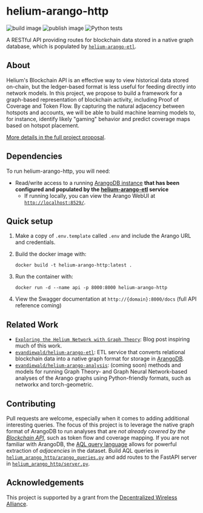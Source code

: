 # helium-arango-http
![build image](https://github.com/evandiewald/helium-arango-http/actions/workflows/docker-image.yml/badge.svg)
![publish image](https://github.com/evandiewald/helium-arango-http/actions/workflows/docker-publish.yml/badge.svg)
![Python tests](https://github.com/evandiewald/helium-arango-http/actions/workflows/python-tests.yml/badge.svg)

A RESTful API providing routes for blockchain data stored in a native graph database, which is populated by [`helium-arango-etl`](https://github.com/evandiewald/helium-arango-etl).

## About
Helium's Blockchain API is an effective way to view historical data stored on-chain, but the ledger-based format is less useful for feeding directly into network models. In this project, we propose to build a framework for a graph-based representation of blockchain activity, including Proof of Coverage and Token Flow. By capturing the natural adjacency between hotspots and accounts, we will be able to build machine learning models to, for instance, identify likely "gaming" behavior and predict coverage maps based on hotspot placement. 

[More details in the full project proposal](https://github.com/dewi-alliance/grants/issues/23).

## Dependencies
To run helium-arango-http, you will need:
- Read/write access to a running [ArangoDB instance](https://www.arangodb.com/download-major/docker/) **that has been configured and populated by the [helium-arango-etl](https://github.com/evandiewald/helium-arango-etl) service**
  - If running locally, you can view the Arango WebUI at [`http://localhost:8529/`](http://localhost:8529/).

## Quick setup
1. Make a copy of `.env.template` called `.env` and include the Arango URL and credentials.
2. Build the docker image with:

   `docker build -t helium-arango-http:latest .`
3. Run the container with:

    `docker run -d --name api -p 8000:8000 helium-arango-http`
4. View the Swagger documentation at `http://{domain}:8000/docs` (full API reference coming)

## Related Work

- [`Exploring the Helium Network with Graph Theory`](https://towardsdatascience.com/exploring-the-helium-network-with-graph-theory-66cbb8bffff9): Blog post inspiring much of this work.
- [`evandiewald/helium-arango-etl`](https://github.com/evandiewald/helium-arango-etl): ETL service that converts relational blockchain data into a native graph format for storage in [ArangoDB](https://www.arangodb.com/).
- [`evandiewald/helium-arango-analysis`](https://github.com/evandiewald/helium-arango-analysis): (coming soon) methods and models for running Graph Theory- and Graph Neural Network-based analyses of the Arango graphs using Python-friendly formats, such as networkx and torch-geometric.

## Contributing
Pull requests are welcome, especially when it comes to adding additional interesting queries. The focus of this project is to leverage the native graph format of ArangoDB to run analyses that are *not already covered by the [Blockchain API](https://docs.helium.com/api)*, such as token flow and coverage mapping. If you are not familiar with ArangoDB, the [AQL query language](https://www.arangodb.com/docs/stable/aql/) allows for powerful extraction of *adjacencies* in the dataset. Build AQL queries in [`helium_arango_http/arango_queries.py`](helium_arango_http/arango_queries.py) and add routes to the FastAPI server in [`helium_arango_http/server.py`](helium_arango_http/arango_queries.py).

## Acknowledgements
This project is supported by a grant from the [Decentralized Wireless Alliance](https://dewi.org).
